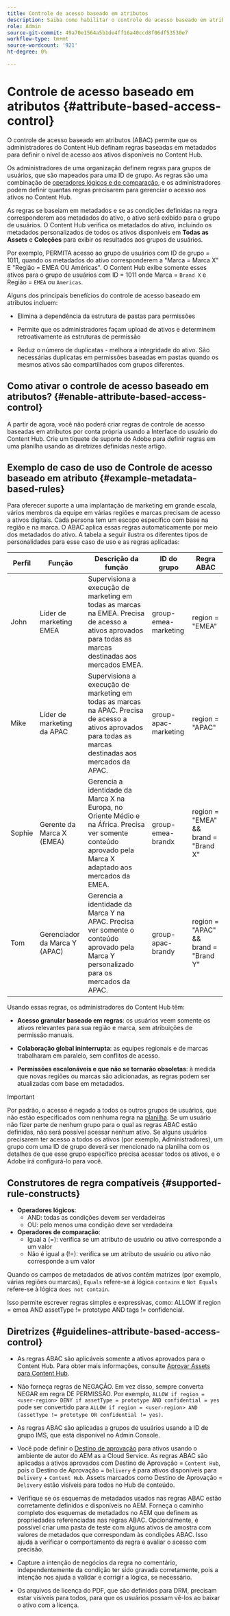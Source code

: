 ```yaml
---
title: Controle de acesso baseado em atributos
description: Saiba como habilitar o controle de acesso baseado em atributos para definir regras baseadas em metadados e definir o nível de acesso aos ativos disponíveis no Content Hub
role: Admin
source-git-commit: 49a70e1564a5b1de4ff16a40ccd8f06df53530e7
workflow-type: tm+mt
source-wordcount: '921'
ht-degree: 0%

---
```


# Controle de acesso baseado em atributos {#attribute-based-access-control}

O controle de acesso baseado em atributos (ABAC) permite que os administradores do Content Hub definam regras baseadas em metadados para definir o nível de acesso aos ativos disponíveis no Content Hub.

Os administradores de uma organização definem regras para grupos de usuários, que são mapeados para uma ID de grupo. As regras são uma combinação de [operadores lógicos e de comparação](#supported-rule-constructs), e os administradores podem definir quantas regras precisarem para gerenciar o acesso aos ativos no Content Hub.

As regras se baseiam em metadados e se as condições definidas na regra corresponderem aos metadados do ativo, o ativo será exibido para o grupo de usuários. O Content Hub verifica os metadados do ativo, incluindo os metadados personalizados de todos os ativos disponíveis em **Todas as Assets** e **Coleções** para exibir os resultados aos grupos de usuários.

Por exemplo, PERMITA acesso ao grupo de usuários com ID de grupo = 1011, quando os metadados do ativo corresponderem a &quot;Marca = Marca X&quot; E &quot;Região = EMEA OU Américas&quot;. O Content Hub exibe somente esses ativos para o grupo de usuários com ID = 1011 onde Marca = `Brand X` e Região = `EMEA` ou `Americas`.

Alguns dos principais benefícios do controle de acesso baseado em atributos incluem:

* Elimina a dependência da estrutura de pastas para permissões

* Permite que os administradores façam upload de ativos e determinem retroativamente as estruturas de permissão

* Reduz o número de duplicatas - melhora a integridade do ativo. São necessárias duplicatas em permissões baseadas em pastas quando os mesmos ativos são compartilhados com grupos diferentes.

## Como ativar o controle de acesso baseado em atributos? {#enable-attribute-based-access-control}

A partir de agora, você não poderá criar regras de controle de acesso baseadas em atributos por conta própria usando a Interface do usuário do Content Hub. Crie um tíquete de suporte do Adobe para definir regras em uma planilha usando as diretrizes definidas neste artigo.

## Exemplo de caso de uso de Controle de acesso baseado em atributo {#example-metadata-based-rules}

Para oferecer suporte a uma implantação de marketing em grande escala, vários membros da equipe em várias regiões e marcas precisam de acesso a ativos digitais. Cada persona tem um escopo específico com base na região e na marca. O ABAC aplica essas regras automaticamente por meio dos metadados do ativo. A tabela a seguir ilustra os diferentes tipos de personalidades para esse caso de uso e as regras aplicadas:

| Perfil | Função | Descrição da função | ID do grupo | Regra ABAC |
|---------------------|----------------|-----------------|------------|------------|
| John | Líder de marketing EMEA | Supervisiona a execução de marketing em todas as marcas na EMEA. Precisa de acesso a ativos aprovados para todas as marcas destinadas aos mercados EMEA. | group-emea-marketing | region = &quot;EMEA&quot; |
| Mike | Líder de marketing da APAC | Supervisiona a execução de marketing em todas as marcas na APAC. Precisa de acesso a ativos aprovados para todas as marcas destinadas aos mercados da APAC. | group-apac-marketing | region = &quot;APAC&quot; |
| Sophie | Gerente da Marca X (EMEA) | Gerencia a identidade da Marca X na Europa, no Oriente Médio e na África. Precisa ver somente conteúdo aprovado pela Marca X adaptado aos mercados da EMEA. | group-emea-brandx | region = &quot;EMEA&quot; &amp;&amp; brand = &quot;Brand X&quot; |
| Tom | Gerenciador da Marca Y (APAC) | Gerencia a identidade da Marca Y na APAC. Precisa ver somente o conteúdo aprovado pela Marca Y personalizado para os mercados da APAC. | group-apac-brandy | region = &quot;APAC&quot; &amp;&amp; brand = &quot;Brand Y&quot; |

Usando essas regras, os administradores do Content Hub têm:

* **Acesso granular baseado em regras**: os usuários veem somente os ativos relevantes para sua região e marca, sem atribuições de permissão manuais.

* **Colaboração global ininterrupta**: as equipes regionais e de marcas trabalharam em paralelo, sem conflitos de acesso.

* **Permissões escalonáveis e que não se tornarão obsoletas**: à medida que novas regiões ou marcas são adicionadas, as regras podem ser atualizadas com base em metadados.

>[!IMPORTANT]
>
> Por padrão, o acesso é negado a todos os outros grupos de usuários, que não estão especificados com nenhuma regra na [planilha](#enable-attribute-based-access-control). Se um usuário não fizer parte de nenhum grupo para o qual as regras ABAC estão definidas, não será possível acessar nenhum ativo. Se alguns usuários precisarem ter acesso a todos os ativos (por exemplo, Administradores), um grupo com uma ID de grupo deverá ser mencionado na planilha com os detalhes de que esse grupo específico precisa acessar todos os ativos, e o Adobe irá configurá-lo para você.


## Construtores de regra compatíveis {#supported-rule-constructs}

* **Operadores lógicos**:
   * AND: todas as condições devem ser verdadeiras
   * OU: pelo menos uma condição deve ser verdadeira
* **Operadores de comparação**:
   * Igual a (=): verifica se um atributo de usuário ou ativo corresponde a um valor
   * Não é igual a (!=): verifica se um atributo de usuário ou ativo não corresponde a um valor

Quando os campos de metadados de ativos contêm matrizes (por exemplo, várias regiões ou marcas), `Equals` refere-se à lógica `contains` e `Not Equals` refere-se à lógica `does not contain`.

Isso permite escrever regras simples e expressivas, como: ALLOW if region = emea AND assetType != prototype AND tags != confidencial.

## Diretrizes {#guidelines-attribute-based-access-control}

* As regras ABAC são aplicáveis somente a ativos aprovados para o Content Hub. Para obter mais informações, consulte [Aprovar Assets para Content Hub](/help/assets/approve-assets-content-hub.md).

* Não forneça regras de NEGAÇÃO. Em vez disso, sempre converta NEGAR em regra DE PERMISSÃO. Por exemplo, `ALLOW if region = <user-region> DENY if assetType = prototype AND confidential = yes` pode ser convertido para `ALLOW if region = <user-region> AND (assetType != prototype OR confidential != yes)`.

* As regras ABAC são aplicadas a grupos de usuários usando a ID de grupo IMS, que está disponível no Admin Console.


* Você pode definir o [Destino de aprovação](/help/assets/approve-assets-content-hub.md#set-approval-target) para ativos usando o ambiente de autor do AEM as a Cloud Service. As regras ABAC são aplicadas a ativos aprovados com Destino de Aprovação = `Content Hub`, pois o Destino de Aprovação = `Delivery` é para ativos disponíveis para `Delivery` + `Content Hub`. Assets marcados como Destino de Aprovação = `Delivery` estão visíveis para todos no Hub de conteúdo.

* Verifique se os esquemas de metadados usados nas regras ABAC estão corretamente definidos e disponíveis no AEM. Forneça o caminho completo dos esquemas de metadados no AEM que definem as propriedades referenciadas nas regras ABAC. Opcionalmente, é possível criar uma pasta de teste com alguns ativos de amostra com valores de metadados que correspondam às condições ABAC. Isso ajuda a verificar o comportamento da regra e avaliar o acesso com precisão.

* Capture a intenção de negócios da regra no comentário, independentemente da condição ter sido gravada corretamente, pois a intenção nos ajuda a validar e corrigir a lógica, se necessário.

* Os arquivos de licença do PDF, que são definidos para DRM, precisam estar visíveis para todos, para que os usuários possam vê-los ao baixar o ativo com a licença.










